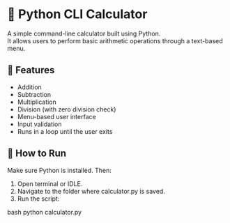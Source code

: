 # 🧮 Python CLI Calculator

A simple command-line calculator built using Python.  
It allows users to perform basic arithmetic operations through a text-based menu.

## 📌 Features

- Addition
- Subtraction
- Multiplication
- Division (with zero division check)
- Menu-based user interface
- Input validation
- Runs in a loop until the user exits

## 🚀 How to Run

Make sure Python is installed. Then:

1. Open terminal or IDLE.
2. Navigate to the folder where calculator.py is saved.
3. Run the script:

bash
python calculator.py
